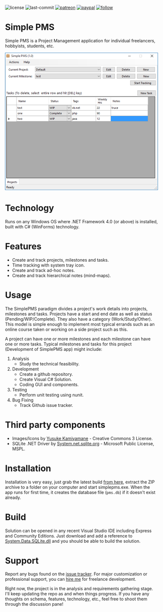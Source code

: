![license](https://img.shields.io/github/license/prahladyeri/SimplePMS.svg)
![last-commit](https://img.shields.io/github/last-commit/prahladyeri/SimplePMS.svg)
[![patreon](https://img.shields.io/badge/Patreon-brown.svg?logo=patreon)](https://www.patreon.com/prahladyeri)
[![paypal](https://img.shields.io/badge/PayPal-blue.svg?logo=paypal)](https://paypal.me/prahladyeri)
[![follow](https://img.shields.io/twitter/follow/prahladyeri.svg?style=social)](https://twitter.com/prahladyeri)

# Simple PMS

Simple PMS is a Project Management application for individual freelancers, hobbyists, students, etc.

![main screen](screenshots/main.png)

# Technology

Runs on any Windows OS where .NET Framework 4.0 (or above) is installed, built with C# (WinForms) technology.

# Features

- Create and track projects, milestones and tasks.
- Time tracking with system tray icon.
- Create and track ad-hoc notes.
- Create and track hierarchical notes (mind-maps).

# Usage

The SimplePMS paradigm divides a project's work details into projects, milestones and tasks. Projects have a start and end date as well as status (Pending/WIP/Complete). They also have a category (Work/Study/Other). This model is simple enough to implement most typical errands such as an online course taken or working on a side project such as this.

A project can have one or more milestones and each milestone can have one or more tasks. Typical milestones and tasks for this project (Development of SimplePMS app) might include:

1. Analysis
	- Study the technical feasibility.
2. Development
	- Create a github repository.
	- Create Visual C# Solution.
	- Coding GUI and components.
3. Testing
	- Perform unit testing using nunit.
4. Bug Fixing
	- Track Github issue tracker.

# Third party components

- Images/Icons by [Yusuke Kamiyamane](https://p.yusukekamiyamane.com/) - Creative Commons 3 License.
- SQLite .NET Driver by [System.net.sqlite.org](https://system.data.sqlite.org/) - Microsoft Public License, MSPL.

# Installation

Installation is very easy, just grab the latest build [from here](https://github.com/prahladyeri/simplepms/releases/latest), extract the ZIP archive to a folder on your computer and start simplepms.exe. When the app runs for first time, it creates the database file (`pms.db`) if it doesn't exist already.

# Build

Solution can be opened in any recent Visual Studio IDE including Express and Community Editions. Just download and add a reference to [System.Data.SQLite.dll](https://system.data.sqlite.org/) and you should be able to build the solution.

# Support

Report any bugs found on the [issue tracker](https://github.com/prahladyeri/SimplePMS/issues). For major customization or professional support, you can [hire me](https://prahladyeri.com/hire-me) for freelance development.

Right now, the project is in the analysis and requirements gathering stage. I'll keep updating the repo as and when things progress. If you have any thoughts on schema, features, technology, etc., feel free to shoot them through the discussion pane!
